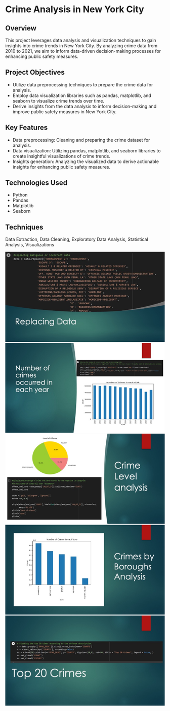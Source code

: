 # Crime Analysis in New York City

## Overview

This project leverages data analysis and visualization techniques to gain insights into crime trends in New York City. By analyzing crime data from 2010 to 2021, we aim to inform data-driven decision-making processes for enhancing public safety measures.

## Project Objectives

- Utilize data preprocessing techniques to prepare the crime data for analysis.
- Employ data visualization libraries such as pandas, matplotlib, and seaborn to visualize crime trends over time.
- Derive insights from the data analysis to inform decision-making and improve public safety measures in New York City.

## Key Features

- Data preprocessing: Cleaning and preparing the crime dataset for analysis.
- Data visualization: Utilizing pandas, matplotlib, and seaborn libraries to create insightful visualizations of crime trends.
- Insights generation: Analyzing the visualized data to derive actionable insights for enhancing public safety measures.

## Technologies Used

- Python
- Pandas
- Matplotlib
- Seaborn

## Techniques

Data Extraction, Data Cleaning, Exploratory Data Analysis, Statistical Analysis, Visualizations

![Data Cleaning](/images/data_cleaning.jpeg)
![Crime Each Year](/images/crimes_each_year.jpeg)
![Crime Level](/images/crime_level.jpeg)
![Crimes By Borough](/images/crimes_by_borough.jpeg)
![Top 20 Crimes](/images/top_20_crimes.jpeg)
